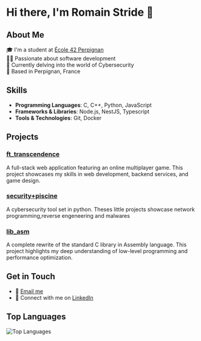# Hi there, I'm Romain Stride 👋

## About Me
🎓 I'm a student at [École 42 Perpignan](https://www.42.fr/)  
👨‍💻 Passionate about software development  
🌱 Currently delving into the world of Cybersecurity  
📍 Based in Perpignan, France

## Skills
- **Programming Languages**: C, C++, Python, JavaScript
- **Frameworks & Libraries**: Node.js, NestJS, Typescript
- **Tools & Technologies**: Git, Docker

## Projects
### [ft_transcendence](https://github.com/rstride/ft_transcendence)
A full-stack web application featuring an online multiplayer game. This project showcases my skills in web development, backend services, and game design.

### [security+piscine](https://github.com/rstride/security_piscine)
A cybersecurity tool set in python. Theses little projects showcase network programming,reverse engeneering and malwares 

### [lib_asm](https://github.com/rstride/lib_asm)
A complete rewrite of the standard C library in Assembly language. This project highlights my deep understanding of low-level programming and performance optimization.

## Get in Touch
- 📧 [Email me](mailto:romain.stride@gmail.com)
- 💼 Connect with me on [LinkedIn](https://www.linkedin.com/in/romain-stride-50451b98)

## Top Languages
![Top Languages](https://github-readme-stats.vercel.app/api/top-langs/?username=rstride&layout=compact&theme=radical)
